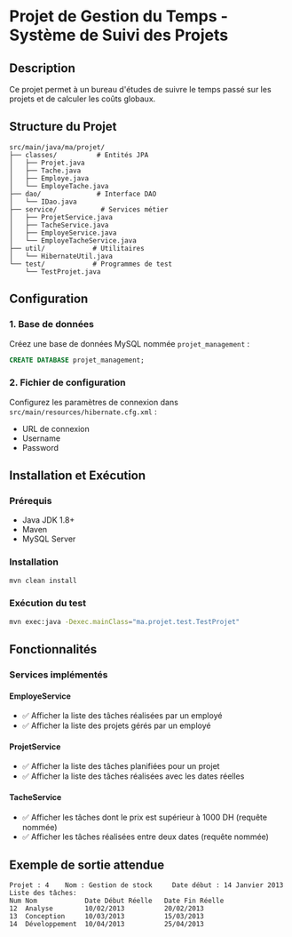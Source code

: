 # Projet de Gestion du Temps - Système de Suivi des Projets

## Description
Ce projet permet à un bureau d'études de suivre le temps passé sur les projets et de calculer les coûts globaux.

## Structure du Projet

```
src/main/java/ma/projet/
├── classes/          # Entités JPA
│   ├── Projet.java
│   ├── Tache.java
│   ├── Employe.java
│   └── EmployeTache.java
├── dao/              # Interface DAO
│   └── IDao.java
├── service/           # Services métier
│   ├── ProjetService.java
│   ├── TacheService.java
│   ├── EmployeService.java
│   └── EmployeTacheService.java
├── util/            # Utilitaires
│   └── HibernateUtil.java
└── test/            # Programmes de test
    └── TestProjet.java
```

## Configuration

### 1. Base de données
Créez une base de données MySQL nommée `projet_management` :
```sql
CREATE DATABASE projet_management;
```

### 2. Fichier de configuration
Configurez les paramètres de connexion dans `src/main/resources/hibernate.cfg.xml` :
- URL de connexion
- Username
- Password

## Installation et Exécution

### Prérequis
- Java JDK 1.8+
- Maven
- MySQL Server

### Installation
```bash
mvn clean install
```

### Exécution du test
```bash
mvn exec:java -Dexec.mainClass="ma.projet.test.TestProjet"
```

## Fonctionnalités

### Services implémentés

#### EmployeService
- ✅ Afficher la liste des tâches réalisées par un employé
- ✅ Afficher la liste des projets gérés par un employé

#### ProjetService
- ✅ Afficher la liste des tâches planifiées pour un projet
- ✅ Afficher la liste des tâches réalisées avec les dates réelles

#### TacheService
- ✅ Afficher les tâches dont le prix est supérieur à 1000 DH (requête nommée)
- ✅ Afficher les tâches réalisées entre deux dates (requête nommée)

## Exemple de sortie attendue

```
Projet : 4    Nom : Gestion de stock     Date début : 14 Janvier 2013
Liste des tâches:
Num Nom            Date Début Réelle   Date Fin Réelle
12  Analyse        10/02/2013          20/02/2013
13  Conception     10/03/2013          15/03/2013
14  Développement  10/04/2013          25/04/2013
```
